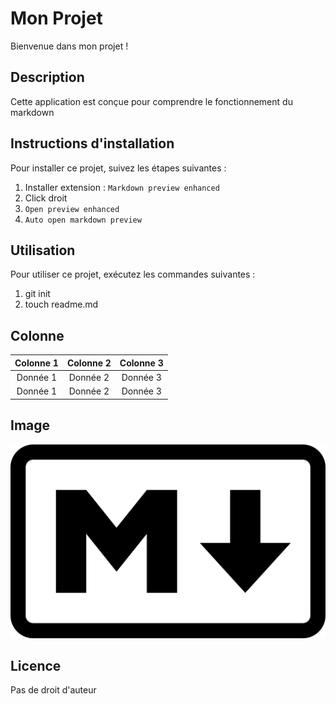 # Mon Projet

Bienvenue dans mon projet !

## Description
Cette application est conçue pour comprendre le fonctionnement du markdown

## Instructions d'installation
Pour installer ce projet, suivez les étapes suivantes :
1. Installer extension : `Markdown preview enhanced`
2. Click droit
3. `Open preview enhanced`
4. `Auto open markdown preview `

## Utilisation
Pour utiliser ce projet, exécutez les commandes suivantes :
1. git init
2. touch readme.md

## Colonne

| Colonne 1 | Colonne 2 | Colonne 3 |
|:----------:|:-----------:|:-----------:|
| Donnée 1  | Donnée 2  | Donnée 3  |
| Donnée 1  | Donnée 2  | Donnée 3  |

## Image

![MKIMAGE](Markdown-mark.svg.png)

## Licence
Pas de droit d'auteur

